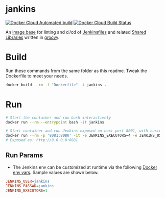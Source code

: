 # jankins

[![Docker Cloud Automated build](https://img.shields.io/docker/cloud/automated/calebhankins/jankins.svg?style=flat-square)](https://hub.docker.com/r/calebhankins/jankins/)
[![Docker Cloud Build Status](https://img.shields.io/docker/cloud/build/calebhankins/jankins.svg?style=flat-square)](https://hub.docker.com/r/calebhankins/jankins/)

An [image base](https://www.docker.com/) for linting and ci/cd of [Jenkinsfiles](https://www.jenkins.io/doc/book/pipeline/jenkinsfile/) and related [Shared Libraries](https://www.jenkins.io/doc/book/pipeline/shared-libraries/) written in [groovy](https://en.wikipedia.org/wiki/Apache_Groovy).

# Build

Run these commands from the same folder as this readme. Tweak the Dockerfile to meet your needs.

```bash
docker build --rm -f "Dockerfile" -t jankins .
```

# Run

```bash
# Start the container and run bash interactively
docker run --rm --entrypoint bash -it jankins

# Start container and run Jenkins exposed on host port 8001, with custom env vars set
docker run --rm -p '8081:8080' -it -e JENKINS_EXECUTORS=4 -e JENKINS_USER='admin2' -e JENKINS_PASSWD='welcome1'  jankins
# Exposed as: http://0.0.0.0:8081
```

## Run Params
- The Jenkins env can be customized at runtime via the following [Docker env vars](https://docs.docker.com/engine/reference/commandline/run/#set-environment-variables--e---env---env-file). Sample values are shown below.

```ini
JENKINS_USER=jankins
JENKINS_PASSWD=jankins
JENKINS_EXECUTORS=1
```

